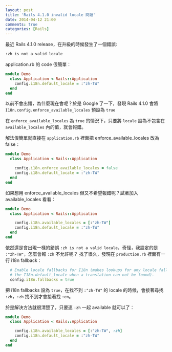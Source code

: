 ```yaml
---
layout: post
title: 'Rails 4.1.0 invalid locale 問題'
date: 2014-04-12 21:00
comments: true
categories: [Rails]
---
```


最近 Rails 4.1.0 release，在升級的時候發生了一個錯誤:

```bash
:zh is not a valid locale
```

application.rb 的 code 佷簡單：


```ruby
module Demo
  class Application < Rails::Application
    config.i18n.default_locale = :"zh-TW"
  end
end
```



以前不會出錯，為什麼現在會呢？於是 Google 了一下，發現 Rails 4.1.0 會將 `I18n.config.enforce_available_locales` 預設為 `true`

在 `enforce_available_locales` 為 `true` 的情況下，只要將 `locale` 設為不包含在 `available_locales` 內的值，就會報錯。


解法佷簡單就直接在 `application.rb` 裡面把 enforce_available_locales 改為 false：

```ruby
module Demo
  class Application < Rails::Application

    config.i18n.enforce_available_locales = false
    config.i18n.default_locale = :"zh-TW"
  end
end
```

如果想用 enforce_available_locales 但又不希望報錯呢？試著加入 available_locales 看看：

```ruby
module Demo
  class Application < Rails::Application

    config.i18n.available_locales = [:"zh-TW"]
    config.i18n.default_locale = :"zh-TW"
  end
end
```

依然還是會出現一樣的錯誤 `:zh is not a valid locale`，奇怪，我設定的是 `:"zh-TW"`，怎麼會報 `:zh` 不允許呢？
找了很久，發現在 `production.rb` 裡面有一行 i18n fallback：

```ruby
  # Enable locale fallbacks for I18n (makes lookups for any locale fall back to
  # the I18n.default_locale when a translation can not be found).
  config.i18n.fallbacks = true
```

把 i18n fallbacks 設為 `true`，在找不到 `:"zh-TW"` 的 locale 的時候，會接著尋找 `:zh`，`:zh` 找不到才會接著找 `:en`。


於是解決方法就很清楚了，只要連 `:zh` 一起 available 就可以了：

```ruby
module Demo
  class Application < Rails::Application

    config.i18n.available_locales = [:"zh-TW", :zh]
    config.i18n.default_locale = :"zh-TW"
  end
end
```












